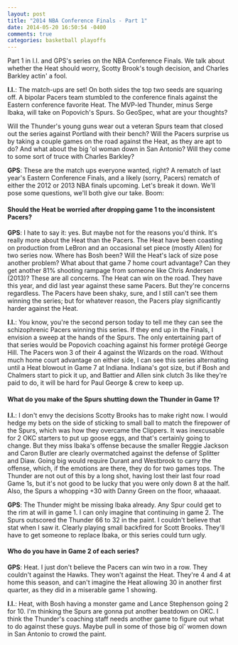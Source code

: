 ```yaml
---
layout: post
title: "2014 NBA Conference Finals - Part 1"
date: 2014-05-20 16:50:54 -0400
comments: true
categories: basketball playoffs
---
```


Part 1 in I.I. and GPS's series on the NBA Conference Finals. We talk about whether the Heat should worry, Scotty Brook's tough decision, and Charles Barkley actin' a fool.

<!--more-->

<strong>I.I.</strong>: The match-ups are set! On both sides the top two seeds are squaring off. A bipolar Pacers team stumbled to the conference finals against the Eastern conference favorite Heat. The MVP-led Thunder, minus Serge Ibaka, will take on Popovich's Spurs. So GeoSpec, what are your thoughts?

Will the Thunder's young guns wear out a veteran Spurs team that closed out the series against Portland with their bench? Will the Pacers surprise us by taking a couple games on the road against the Heat, as they are apt to do? And what about the big 'ol woman down in San Antonio? Will they come to some sort of truce with Charles Barkley?

<strong>GPS</strong>: These are the match ups everyone wanted, right? A rematch of last year's Eastern Conference Finals, and a likely (sorry, Pacers) rematch of either the 2012 or 2013 NBA finals upcoming. Let's break it down. We'll pose some questions, we'll both give our take. Boom:

<h4>Should the Heat be worried after dropping game 1 to the inconsistent Pacers?</h4>

<strong>GPS</strong>: I hate to say it: yes. But maybe not for the reasons you'd think. It's really more about the Heat than the Pacers. The Heat have been coasting on production from LeBron and an occasional set piece (mostly Allen) for two series now. Where has Bosh been? Will the Heat's lack of size pose another problem? What about that game 7 home court advantage? Can they get another 81% shooting rampage from someone like Chris Andersen (2013)? These are all concerns. The Heat can win on the road. They have this year, and did last year against these same Pacers. But they're concerns regardless. The Pacers have been shaky, sure, and I still can't see them winning the series; but for whatever reason, the Pacers play significantly harder against the Heat.

<strong>I.I.</strong>: You know, you're the second person today to tell me they can see the schizophrenic Pacers winning this series. If they end up in the Finals, I envision a sweep at the hands of the Spurs. The only entertaining part of that series would be Popovich coaching against his former protégé George Hill. The Pacers won 3 of their 4 against the Wizards on the road. Without much home court advantage on either side, I can see this series alternating until a Heat blowout in Game 7 at Indiana. Indiana's got size, but if Bosh and Chalmers start to pick it up, and Battier and Allen sink clutch 3s like they're paid to do, it will be hard for Paul George & crew to keep up.

<h4>What do you make of the Spurs shutting down the Thunder in Game 1?</h4>

<strong>I.I.</strong>: I don't envy the decisions Scotty Brooks has to make right now. I would hedge my bets on the side of sticking to small ball to match the firepower of the Spurs, which was how they overcame the Clippers. It was inexcusable for 2 OKC starters to put up goose eggs, and that's certainly going to change. But they miss Ibaka's offense because the smaller Reggie Jackson and Caron Butler are clearly overmatched against the defense of Splitter and Diaw.  Going big would require Durant and Westbrook to carry the offense, which, if the emotions are there, they do for two games tops.  The Thunder are not out of this by a long shot, having lost their last four road Game 1s, but it's not good to be lucky that you were only down 8 at the half. Also, the Spurs a whopping +30 with Danny Green on the floor, whaaaat.

<strong>GPS</strong>: The Thunder might be missing Ibaka already. Any Spur could get to the rim at will in game 1. I can only imagine that continuing in game 2. The Spurs outscored the Thunder 66 to 32 in the paint. I couldn't believe that stat when I saw it.  Clearly playing small backfired for Scott Brooks. They'll have to get someone to replace Ibaka, or this series could turn ugly.

<h4>Who do you have in Game 2 of each series?</h4>

<strong>GPS</strong>: Heat. I just don't believe the Pacers can win two in a row. They couldn't against the Hawks. They won't against the Heat. They're 4 and 4 at home this season, and can't imagine the Heat allowing 30 in another first quarter, as they did in a miserable game 1 showing.

<strong>I.I.</strong>: Heat, with Bosh having a monster game and Lance Stephenson going 2 for 10. I'm thinking the Spurs are gonna put another beatdown on OKC. I think the Thunder's coaching staff needs another game to figure out what to do against these guys. Maybe pull in some of those big ol' women down in San Antonio to crowd the paint.

